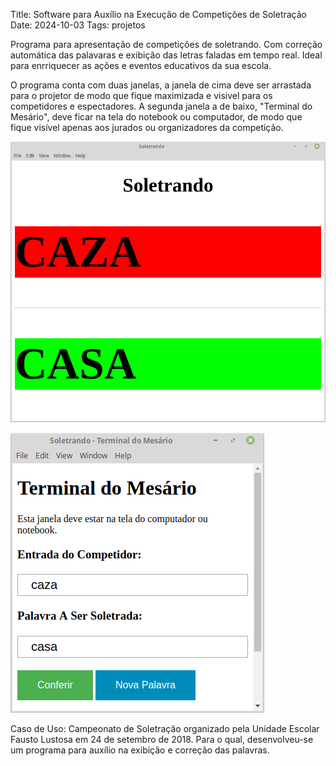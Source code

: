Title: Software para Auxílio na Execução de Competições de Soletração
Date: 2024-10-03
Tags: projetos

Programa para apresentação de competições de soletrando. Com correção automática das palavaras e exibição das letras
faladas em tempo real. Ideal para enrriquecer as ações e eventos educativos da sua escola.

O programa conta com duas janelas, a janela de cima deve ser arrastada para o projetor de modo que fique maximizada e
visivel para os competidores e espectadores. A segunda janela a de baixo, "Terminal do Mesário", deve ficar na tela do
notebook ou computador, de modo que fique visível apenas aos jurados ou organizadores da competição.

![Soletrando](https://github.com/macielti/blog/blob/main/posts/images/soletrando-terminal.png?raw=true)

![Terminal mesário soletrando](https://github.com/macielti/blog/blob/main/posts/images/soletrando-terminal-mesario.png?raw=true)

Caso de Uso:
Campeonato de Soletração organizado pela Unidade Escolar Fausto Lustosa em 24 de setembro de 2018. Para o qual,
desenvolveu-se um programa para auxílio na exibição e correção das palavras.
